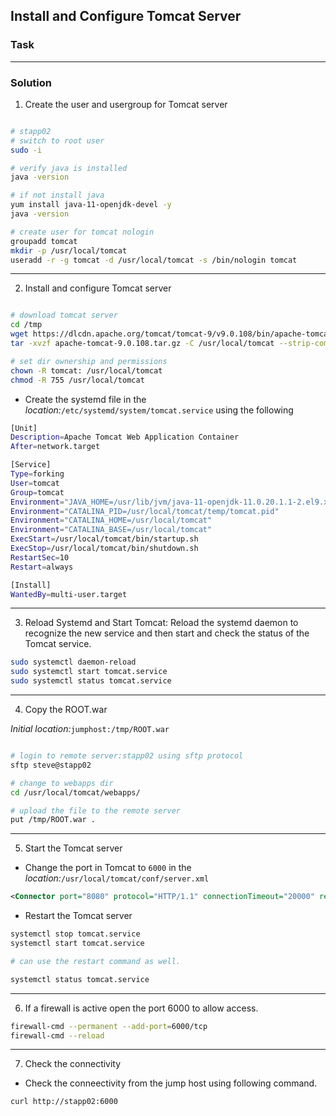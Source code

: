 ## Install and Configure Tomcat Server

### Task



---

### Solution

1. Create the user and usergroup for Tomcat server

```sh

# stapp02
# switch to root user
sudo -i

# verify java is installed
java -version

# if not install java
yum install java-11-openjdk-devel -y
java -version

# create user for tomcat nologin
groupadd tomcat
mkdir -p /usr/local/tomcat
useradd -r -g tomcat -d /usr/local/tomcat -s /bin/nologin tomcat

```

---

2. Install and configure Tomcat server

```sh

# download tomcat server
cd /tmp
wget https://dlcdn.apache.org/tomcat/tomcat-9/v9.0.108/bin/apache-tomcat-9.0.108.tar.gz
tar -xvzf apache-tomcat-9.0.108.tar.gz -C /usr/local/tomcat --strip-components=1

# set dir ownership and permissions
chown -R tomcat: /usr/local/tomcat
chmod -R 755 /usr/local/tomcat
```

- Create the systemd file in the *location:*`/etc/systemd/system/tomcat.service` using the following

```sh
[Unit]
Description=Apache Tomcat Web Application Container
After=network.target

[Service]
Type=forking
User=tomcat
Group=tomcat
Environment="JAVA_HOME=/usr/lib/jvm/java-11-openjdk-11.0.20.1.1-2.el9.x86_64"
Environment="CATALINA_PID=/usr/local/tomcat/temp/tomcat.pid"
Environment="CATALINA_HOME=/usr/local/tomcat"
Environment="CATALINA_BASE=/usr/local/tomcat"
ExecStart=/usr/local/tomcat/bin/startup.sh
ExecStop=/usr/local/tomcat/bin/shutdown.sh
RestartSec=10
Restart=always

[Install]
WantedBy=multi-user.target
```

---

3. Reload Systemd and Start Tomcat: Reload the systemd daemon to recognize the new service and then start and check the status of the Tomcat service.

```sh
sudo systemctl daemon-reload
sudo systemctl start tomcat.service
sudo systemctl status tomcat.service
```

---

4. Copy the ROOT.war

*Initial location:*`jumphost:/tmp/ROOT.war`

```sh

# login to remote server:stapp02 using sftp protocol
sftp steve@stapp02

# change to webapps dir
cd /usr/local/tomcat/webapps/

# upload the file to the remote server
put /tmp/ROOT.war .

```

---

5. Start the Tomcat server

- Change the port in Tomcat to `6000` in the *location:*`/usr/local/tomcat/conf/server.xml`

```xml
<Connector port="8080" protocol="HTTP/1.1" connectionTimeout="20000" redirectPort="8443" />
```

- Restart the Tomcat server

```sh
systemctl stop tomcat.service
systemctl start tomcat.service

# can use the restart command as well.

systemctl status tomcat.service
```

---

6. If a firewall is active open the port 6000 to allow access.

```sh
firewall-cmd --permanent --add-port=6000/tcp
firewall-cmd --reload
```

---

7. Check the connectivity

- Check the conneectivity from the jump host using following command.

`curl http://stapp02:6000`